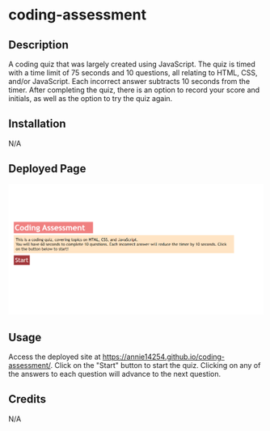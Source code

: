 # coding-assessment

## Description
A coding quiz that was largely created using JavaScript. The quiz is timed with a time limit of 75 seconds and 10 questions, all relating to HTML, CSS, and/or JavaScript. Each incorrect answer subtracts 10 seconds from the timer. After completing the quiz, there is an option to record your score and initials, as well as the option to try the quiz again.

## Installation
N/A

## Deployed Page
<img src = "./assets/images/deployedpage.png" alt = "An image of the deployed code quiz"/>

## Usage
Access the deployed site at https://annie14254.github.io/coding-assessment/. Click on the "Start" button to start the quiz. Clicking on any of the answers to each question will advance to the next question.

## Credits
N/A
